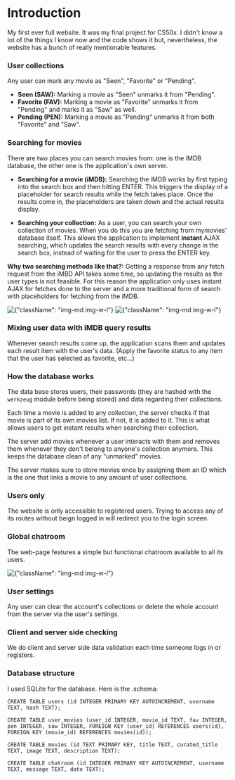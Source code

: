 # Introduction
My first ever full website. It was my final project for CS50x. I didn't know a lot of the things I know now and the code shows it but, nevertheless, the website has a bunch of really mentionable features.

### User collections
Any user can mark any movie as "Seen", "Favorite" or "Pending".

- **Seen (SAW):** Marking a movie as "Seen" unmarks it from "Pending".
- **Favorite (FAV):** Marking a movie as "Favorite" unmarks it from "Pending" and marks it as "Saw" as well.
- **Pending (PEN):** Marking a movie as "Pending" unmarks it from both "Favorite" and "Saw".

### Searching for movies
There are two places you can search movies from: one is the iMDB database, the other one is the application's own server.

- **Searching for a movie (iMDB):** Searching the iMDB works by first typing into the search box and then hitting ENTER. This triggers the display of a placeholder for search results while the fetch takes place. Once the results come in, the placeholders are taken down and the actual results display.

- **Searching your collection:** As a user, you can search your own collection of movies. When you do this you are fetching from mymovies' database itself. This allows the application to implement **instant** AJAX searching, which updates the search results with every change in the search box, instead of waiting for the user to press the ENTER key.

**Why two searching methods like that?:** Getting a response from any fetch request from the iMBD API takes some time, so updating the results as the user types is not feasible. For this reason the application only uses instant AJAX for fetches done to the server and a more traditional form of search with placeholders for fetching from the iMDB.

![{"className": "img-md img-w-l"}](./images/markdown/mymovies/ajax.gif)
![{"className": "img-md img-w-l"}](./images/markdown/mymovies/search.gif)

### Mixing user data with iMDB query results
Whenever search results come up, the application scans them and updates each result item with the user's data. (Apply the favorite status to any item that the user has selected as favorite, etc...)

### How the database works
The data base stores users, their passwords (they are hashed with the `werkzeug` module before being stored) and data regarding their collections.

Each time a movie is added to any collection, the server checks if that movie is part of its own movies list. If not, it is added to it. This is what allows users to get instant results when searching their collection.

The server add movies whenever a user interacts with them and removes them whenever they don't belong to anyone's collection anymore. This keeps the database clean of any "unmarked" movies.

The server makes sure to store movies once by assigning them an ID which is the one that links a movie to any amount of user collections.

### Users only
The website is only accessible to registered users. Trying to access any of its routes without beign logged in will redirect you to the login screen.

### Global chatroom
The web-page features a simple but functional chatroom available to all its users.

![{"className": "img-md img-w-l"}](./images/markdown/mymovies/chatroom.gif)

### User settings
Any user can clear the account's collections or delete the whole account from the server via the user's settings.

### Client and server side checking
We do client and server side data validation each time someone logs in or registers.

### Database structure
I used SQLite for the database. Here is the .schema:

```
CREATE TABLE users (id INTEGER PRIMARY KEY AUTOINCREMENT, username TEXT, hash TEXT);

CREATE TABLE user_movies (user_id INTEGER, movie_id TEXT, fav INTEGER, pen INTEGER, saw INTEGER, FOREIGN KEY (user_id) REFERENCES users(id), FOREIGN KEY (movie_id) REFERENCES movies(id));

CREATE TABLE movies (id TEXT PRIMARY KEY, title TEXT, curated_title TEXT, image TEXT, description TEXT);

CREATE TABLE chatroom (id INTEGER PRIMARY KEY AUTOINCREMENT, username TEXT, message TEXT, date TEXT);
```

